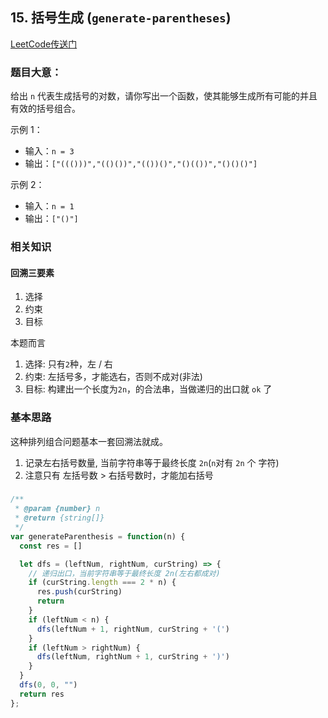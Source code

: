 ## 15. 括号生成 (`generate-parentheses`)

[LeetCode传送门](https://leetcode-cn.com/problems/generate-parentheses/)

### 题目大意：
给出 `n` 代表生成括号的对数，请你写出一个函数，使其能够生成所有可能的并且有效的括号组合。

示例 1：
* 输入：`n = 3`
* 输出：`["((()))","(()())","(())()","()(())","()()()"]`

示例 2：
* 输入：`n = 1`
* 输出：`["()"]`


### 相关知识

#### 回溯三要素
1. 选择
2. 约束
3. 目标

本题而言

1. 选择: 只有`2`种，左 / 右
2. 约束: 左括号多，才能选右，否则不成对(非法)
3. 目标: 构建出一个长度为`2n`，的合法串，当做递归的出口就 `ok` 了

### 基本思路
这种排列组合问题基本一套回溯法就成。

1. 记录左右括号数量, 当前字符串等于最终长度 `2n`(`n`对有 `2n` 个 字符)
2. 注意只有 左括号数 > 右括号数时，才能加右括号

###
```JavaScript
/**
 * @param {number} n
 * @return {string[]}
 */
var generateParenthesis = function(n) {
  const res = []

  let dfs = (leftNum, rightNum, curString) => {
    // 递归出口，当前字符串等于最终长度 2n(左右都成对)
    if (curString.length === 2 * n) {
      res.push(curString)
      return
    }
    if (leftNum < n) {
      dfs(leftNum + 1, rightNum, curString + '(')
    }
    if (leftNum > rightNum) {
      dfs(leftNum, rightNum + 1, curString + ')')
    }
  }
  dfs(0, 0, "")
  return res
};

```